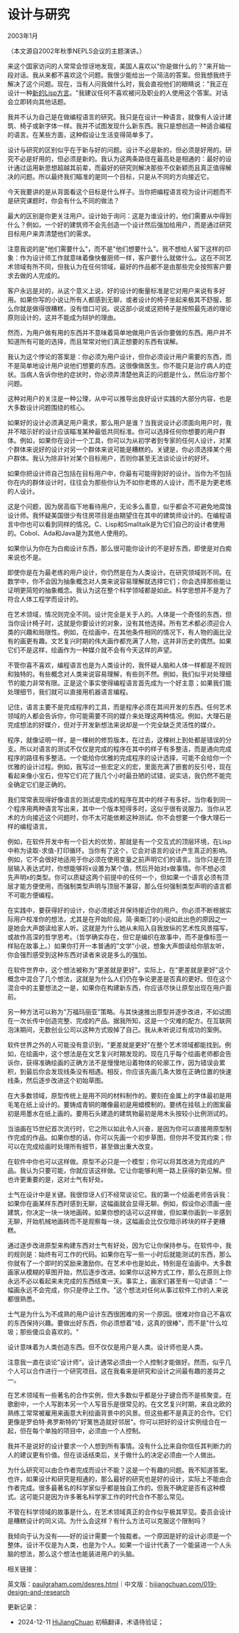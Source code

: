 



# 设计与研究

2003年1月

（本文源自2002年秋季NEPLS会议的主题演讲。）

来这个国家访问的人常常会惊讶地发现，美国人喜欢以"你是做什么的？"来开始一段对话。我从来都不喜欢这个问题。我很少能给出一个简洁的答案。但我想我终于解决了这个问题。现在，当有人问我做什么时，我会直视他们的眼睛说："我正在设计一种[新的Lisp方言](https://hijiangchuan.com/paulgraham/EXTRA009-Arc)。"我建议任何不喜欢被问及职业的人使用这个答案。对话会立即转向其他话题。

我并不认为自己是在做编程语言的研究。我只是在设计一种语言，就像有人设计建筑、椅子或新字体一样。我并不试图发现什么新东西。我只是想创造一种适合编程的语言。在某些方面，这种假设让生活变得简单多了。

设计与研究的区别似乎在于新与好的问题。设计不必是新的，但必须是好用的。研究不必是好用的，但必须是新的。我认为这两条路径在最高处是相通的：最好的设计通过运用新思想超越其前辈，而最好的研究则解决那些不仅新颖而且真正值得解决的问题。所以最终我们瞄准的是同一个目标，只是从不同的方向接近它。

今天我要讲的是从背面看这个目标是什么样子。当你把编程语言视为设计问题而不是研究课题时，你会有什么不同的做法？

最大的区别是你更关注用户。设计始于询问：这是为谁设计的，他们需要从中得到什么？例如，一个好的建筑师不会先创造一个设计然后强加给用户，而是通过研究目标用户来弄清楚他们的需求。

注意我说的是"他们需要什么"，而不是"他们想要什么"。我不想给人留下这样的印象：作为设计师工作就意味着像快餐厨师一样，客户要什么就做什么。这在不同艺术领域有所不同，但我认为在任何领域，最好的作品都不是由那些完全按照客户要求去做的人完成的。

客户永远是对的，从这个意义上说，好的设计的衡量标准是它对用户来说有多好用。如果你写的小说让所有人都感到无聊，或者设计的椅子坐起来极其不舒服，那么你就是做得很糟糕，没有借口可说。说这部小说或这把椅子是按照最先进的理论原则设计的，这并不能成为辩护的理由。

然而，为用户做有用的东西并不意味着简单地做用户告诉你要做的东西。用户并不知道所有可能的选择，而且常常对他们真正想要的东西有误解。

我认为这个悖论的答案是：你必须为用户设计，但你必须设计用户需要的东西，而不是简单地设计用户说他们想要的东西。这很像做医生。你不能只是治疗病人的症状。当病人告诉你他的症状时，你必须弄清楚他真正的问题是什么，然后治疗那个问题。

这种对用户的关注是一种公理，从中可以推导出良好设计实践的大部分内容，也是大多数设计问题围绕的核心。

如果好的设计必须满足用户需求，那么用户是谁？当我说设计必须面向用户时，我并不暗示好的设计应该瞄准某种最低共同标准。你可以选择任何你想要的用户群体。例如，如果你在设计一个工具，你可以为从初学者到专家的任何人设计，对某个群体来说好的设计对另一个群体来说可能是糟糕的。关键是，你必须选择某个用户群体。我认为除非针对某个目标用户，否则你甚至无法谈论设计的好坏。

如果你把设计师自己包括在目标用户中，你最有可能得到好的设计。当你为不包括你在内的群体设计时，往往会为那些你认为不如你老练的人设计，而不是为更老练的人设计。

这是个问题，因为居高临下地看待用户，无论多么善意，似乎都会不可避免地腐蚀设计师。我怀疑美国很少有住房项目是由期望住在其中的建筑师设计的。在编程语言中你也可以看到同样的情况。C、Lisp和Smalltalk是为它们自己的设计者使用的。Cobol、Ada和Java是为其他人使用的。

如果你认为你在为白痴设计东西，那么很可能你设计的不是好东西，即使是对白痴来说也不是。

即使你是在为最老练的用户设计，你仍然是在为人类设计。在研究领域则不同。在数学中，你不会因为抽象概念对人类来说容易理解就选择它们；你会选择那些能让证明更简短的抽象概念。我认为这在整个科学领域都是如此。科学思想并不是为了符合人体工程学而设计的。

在艺术领域，情况则完全不同。设计完全是关于人的。人体是一个奇怪的东西，但当你设计椅子时，这就是你要设计的对象，没有其他选择。所有艺术都必须迎合人类的兴趣和局限性。例如，在绘画中，在其他条件相同的情况下，有人物的画比没有的画更有趣。文艺复兴时期的伟大画作都充满了人物，这并非历史的偶然。如果它们不是这样，绘画作为一种媒介就不会有今天这样的声望。

不管你喜不喜欢，编程语言也是为人类设计的，我怀疑人脑和人体一样都是不规则和独特的。有些概念对人类来说容易理解，有些则不然。例如，我们似乎对处理细节的能力非常有限。正是这个事实使得编程语言首先成为一个好主意；如果我们能处理细节，我们就可以直接用机器语言编程。

记住，语言主要不是完成程序的工具，而是程序必须在其间开发的东西。任何艺术领域的人都会告诉你，你可能需要不同的媒介来处理这两种情况。例如，大理石是完成想法的好媒介，但对于开发新想法来说却是一个完全缺乏灵活性的媒介。

程序，就像证明一样，是一棵树的修剪版本，在过去，这棵树上到处都是错误的分支。所以对语言的测试不仅仅是完成的程序在其中的样子有多整洁，而是通向完成程序的路径有多整洁。一个能给你优雅的完成程序的设计选择，可能不会给你一个优雅的设计过程。例如，我写过一些宏定义的宏，里面充满了嵌套的反引号，现在看起来像小宝石，但写它们花了我几个小时最丑陋的试错，说实话，我仍然不能完全确定它们是正确的。

我们常常表现得好像语言的测试是完成的程序在其中的样子有多好。当你看到同一个程序用两种语言写出来，其中一个版本短得多时，这似乎很有说服力。当你从艺术的方向接近这个问题时，你不太可能依赖这种测试。你不会想要一个像大理石一样的编程语言。

例如，在软件开发中有一个巨大的优势，那就是有一个交互式的顶层环境，在Lisp中称为读取-求值-打印循环。当你有了这个，它会对语言的设计产生真正的影响。例如，它不会很好地适用于你必须在使用变量之前声明它们的语言。当你只是在顶层输入表达式时，你想能够将x设置为某个值，然后开始对x做事情。你不想必须先声明x的类型。你可以质疑这两个前提中的任何一个，但如果一个语言必须有顶层才能方便使用，而强制类型声明与顶层不兼容，那么任何强制类型声明的语言都不可能方便编程。

在实践中，要获得好的设计，你必须接近并保持接近你的用户。你必须不断根据实际用户校准你的想法，尤其是在开始阶段。简·奥斯汀的小说如此出色的原因之一是她会大声朗读给家人听。这就是为什么她从未陷入自我放纵的艺术性风景描写，或故作高深的哲学思考。（哲学确实存在，但它是编织在故事中，而不是像标签一样贴在故事上。）如果你打开一本普通的"文学"小说，想象大声朗读给你朋友听，你会强烈感受到这种东西对读者来说是多么的强加。

在软件世界中，这个想法被称为"更差就是更好"。实际上，在"更差就是更好"这个概念中混合了几个想法，这就是为什么人们仍在争论更差是否真的更好。但在这个混合中的主要想法之一是，如果你在构建新东西，你应该尽快让原型出现在用户面前。

另一种方法可以称为"万福玛丽亚"策略。与其快速推出原型并逐步改进，不如试图在一次长传中创造完整、完成的产品。据我所知，这是一个灾难的配方。在互联网泡沫期间，无数创业公司以这种方式毁掉了自己。我从未听说过有成功的案例。

软件世界之外的人可能没有意识到，"更差就是更好"在整个艺术领域都能找到。例如，在绘画中，这个想法是在文艺复兴时期发现的。现在几乎每个绘画老师都会告诉你，获得准确绘画的正确方法不是慢慢地沿着物体的轮廓工作，因为错误会累积，到最后你会发现线条没有相遇。相反，你应该先画几条大致在正确位置的快速线条，然后逐步改进这个初始草图。

在大多数领域，原型传统上是用不同的材料制作的。要刻在金属上的字体最初是用毛笔在纸上设计的。要铸成青铜的雕像最初是用蜡模制的。要绣在挂毯上的图案最初是用墨水在纸上画的。要用石头建造的建筑物最初是用木头按较小比例测试的。

当油画在15世纪首次流行时，它之所以如此令人兴奋，是因为你可以直接用原型制作完成的作品。如果你想的话，你可以先画一个初步草图，但你并不受其约束；你可以在完成绘画时处理所有细节，甚至做出重大改变。

在软件中你也可以这样做。原型不必只是一个模型；你可以将其改进为完成的产品。我认为只要可能，你就应该这样做。它让你能够利用一路上获得的新见解。但也许更重要的是，这对士气有好处。

士气在设计中是关键。我很惊讶人们不经常谈论它。我的第一个绘画老师告诉我：如果你在画某样东西时感到无聊，这幅画就会显得无聊。例如，假设你必须画一座建筑，你决定一块一块地画砖。如果你想的话可以这样做，但如果你画到一半感到无聊，开始机械地画砖而不是观察每一块，这幅画会比仅仅暗示砖块的样子更糟糕。

通过逐步改进原型来构建东西对士气有好处，因为它让你保持参与。在软件中，我的规则是：始终有可工作的代码。如果你在写一些一小时后就能测试的东西，那么你就有了一个即时的奖励来激励你。在艺术中也是如此，特别是在油画中。大多数画家从模糊的草图开始，然后逐步改进。如果你以这种方式工作，那么在原则上你永远不必以看起来未完成的东西结束一天。事实上，画家们甚至有一句谚语："一幅画永远不会完成，你只是停止工作。"这个想法对任何从事过软件工作的人来说都很熟悉。

士气是为什么为不成熟的用户设计东西很困难的另一个原因。很难对你自己不喜欢的东西保持兴趣。要做出好东西，你必须想着"哇，这真的很棒"，而不是"什么垃圾；那些傻瓜会喜欢的。"

设计意味着为人类创造东西。但不仅仅是用户是人类。设计师也是人类。

注意我一直在谈论"设计师"。设计通常必须由一个人控制才能做好。然而，似乎几个人可以合作进行一个研究项目。这在我看来是研究和设计之间最有趣的差异之一。

在艺术领域有一些著名的合作实例，但大多数似乎都是分子键合而不是核聚变。在歌剧中，一个人写剧本另一个人写音乐是很常见的。在文艺复兴时期，来自北欧的熟练工常常被雇用来画意大利绘画背景中的风景。但这些都不是真正的合作。它们更像是罗伯特·弗罗斯特的"好篱笆造就好邻居"。你可以把好的设计实例组合在一起，但在每个单独的项目中，必须由一个人控制。

我并不是说好的设计要求一个人想到所有事情。没有什么比来自你信任其判断力的人的建议更有价值。但在谈话结束后，关于做什么的决定必须由一个人做出。

为什么研究可以由合作者完成而设计不能？这是一个有趣的问题。我不知道答案。也许，如果设计和研究是相通的，那么最好的研究也是好的设计，实际上不能由合作者完成。很多最著名的科学家似乎都是独自工作的。但我不确定是否有这种模式。这可能只是因为许多著名科学家工作的时代合作不那么常见。

不管在科学领域的故事是什么，在艺术领域真正的合作似乎极其罕见。委员会设计是糟糕设计的同义词。为什么会这样？有什么方法可以克服这个限制吗？

我倾向于认为没有——好的设计需要一个独裁者。一个原因是好的设计必须是一个整体。设计不仅是为人类，也是为个人。如果一个设计代表了一个能装进一个人头脑的想法，那么这个想法也能装进用户的头脑。

相关链接：

英文版：[paulgraham.com/desres.html](https://paulgraham.com/desres.html)｜中文版：[hijiangchuan.com/019-design-and-research](https://hijiangchuan.com/019-design-and-research)

更新记录：
- 2024-12-11 [HiJiangChuan](https://hijiangchuan.com) 初稿翻译，术语待验证；
